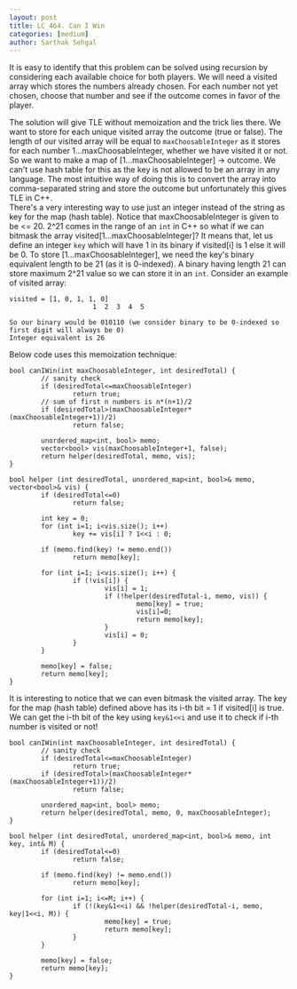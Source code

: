 ```yaml
---
layout: post
title: LC 464. Can I Win
categories: [medium]
author: Sarthak Sehgal
---
```


It is easy to identify that this problem can be solved using recursion by considering each available choice for both players. We will need a visited array which stores the numbers already chosen. For each number not yet chosen, choose that number and see if the outcome comes in favor of the player.

The solution will give TLE without memoization and the trick lies there. We want to store for each unique visited array the outcome (true or false). The length of our visited array will be equal to `maxChoosableInteger` as it stores for each number 1...maxChoosableInteger, whether we have visited it or not. So we want to make a map of [1...maxChoosableInteger] -> outcome. We can't use hash table for this as the key is not allowed to be an array in any language. The most intuitive way of doing this is to convert the array into comma-separated string and store the outcome but unfortunately this gives TLE in C++.  
There's a very interesting way to use just an integer instead of the string as key for the map (hash table). Notice that maxChoosableInteger is given to be <= 20. 2^21 comes in the range of an `int` in C++ so what if we can bitmask the array visited[1...maxChoosableInteger]? It means that, let us define an integer `key` which will have 1 in its binary if visited[i] is 1 else it will be 0. To store [1...maxChoosableInteger], we need the key's binary equivalent length to be 21 (as it is 0-indexed). A binary having length 21 can store maximum 2^21 value so we can store it in an `int`. Consider an example of visited array:
```
visited = [1, 0, 1, 1, 0]
					 1  2  3  4  5

So our binary would be 010110 (we consider binary to be 0-indexed so first digit will always be 0)
Integer equivalent is 26
```

Below code uses this memoization technique:
```
bool canIWin(int maxChoosableInteger, int desiredTotal) {
		// sanity check
		if (desiredTotal<=maxChoosableInteger)
				return true;
		// sum of first n numbers is n*(n+1)/2
		if (desiredTotal>(maxChoosableInteger*(maxChoosableInteger+1))/2)
				return false;

		unordered_map<int, bool> memo;
		vector<bool> vis(maxChoosableInteger+1, false);
		return helper(desiredTotal, memo, vis);
}

bool helper (int desiredTotal, unordered_map<int, bool>& memo, vector<bool>& vis) {
		if (desiredTotal<=0)
				return false;

		int key = 0;
		for (int i=1; i<vis.size(); i++)
				key += vis[i] ? 1<<i : 0;

		if (memo.find(key) != memo.end())
				return memo[key];

		for (int i=1; i<vis.size(); i++) {
				if (!vis[i]) {
						vis[i] = 1;
						if (!helper(desiredTotal-i, memo, vis)) {
								memo[key] = true;
								vis[i]=0;
								return memo[key];
						}
						vis[i] = 0;
				}
		}

		memo[key] = false;
		return memo[key];
}
```

It is interesting to notice that we can even bitmask the visited array. The key for the map (hash table) defined above has its i-th bit = 1 if visited[i] is true. We can get the i-th bit of the key using `key&1<<i` and use it to check if i-th number is visited or not!

```
bool canIWin(int maxChoosableInteger, int desiredTotal) {
		// sanity check
		if (desiredTotal<=maxChoosableInteger)
				return true;
		if (desiredTotal>(maxChoosableInteger*(maxChoosableInteger+1))/2)
				return false;

		unordered_map<int, bool> memo;
		return helper(desiredTotal, memo, 0, maxChoosableInteger);
}

bool helper (int desiredTotal, unordered_map<int, bool>& memo, int key, int& M) {
		if (desiredTotal<=0)
				return false;

		if (memo.find(key) != memo.end())
				return memo[key];

		for (int i=1; i<=M; i++) {
				if (!(key&1<<i) && !helper(desiredTotal-i, memo, key|1<<i, M)) {
						memo[key] = true;
						return memo[key];
				}
		}

		memo[key] = false;
		return memo[key];
}
```